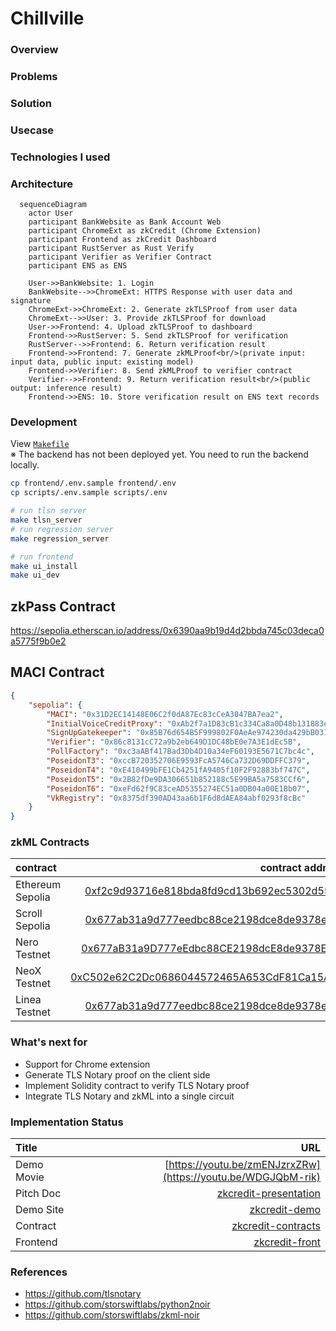 
# Chillville

### Overview


### Problems



### Solution


### Usecase


### Technologies I used


### Architecture
```mermaid
  sequenceDiagram
    actor User
    participant BankWebsite as Bank Account Web
    participant ChromeExt as zkCredit (Chrome Extension)
    participant Frontend as zkCredit Dashboard
    participant RustServer as Rust Verify
    participant Verifier as Verifier Contract
    participant ENS as ENS

    User->>BankWebsite: 1. Login
    BankWebsite-->>ChromeExt: HTTPS Response with user data and signature
    ChromeExt->>ChromeExt: 2. Generate zkTLSProof from user data
    ChromeExt-->>User: 3. Provide zkTLSProof for download
    User->>Frontend: 4. Upload zkTLSProof to dashboard
    Frontend->>RustServer: 5. Send zkTLSProof for verification
    RustServer-->>Frontend: 6. Return verification result
    Frontend->>Frontend: 7. Generate zkMLProof<br/>(private input: input data, public input: existing model)
    Frontend->>Verifier: 8. Send zkMLProof to verifier contract
    Verifier-->>Frontend: 9. Return verification result<br/>(public output: inference result)
    Frontend->>ENS: 10. Store verification result on ENS text records

```

### Development
View [`Makefile`](./Makefile)<br>
※ The backend has not been deployed yet. You need to run the backend locally.
```sh
cp frontend/.env.sample frontend/.env
cp scripts/.env.sample scripts/.env

# run tlsn server
make tlsn_server
# run regression server
make regression_server

# run frontend
make ui_install
make ui_dev
```

## zkPass Contract
https://sepolia.etherscan.io/address/0x6390aa9b19d4d2bbda745c03deca0a5775f9b0e2

## MACI Contract
```json
{
    "sepolia": {
        "MACI": "0x31D2EC14148E06C2f0dA87Ec83cCeA3047BA7ea2",
        "InitialVoiceCreditProxy": "0xAb2f7a1D83cB1c334Ca8a0D48b131883e2948fb6",
        "SignUpGatekeeper": "0x85B76d654B5F999802F0AeAe974230da429bB031",
        "Verifier": "0x86c8131cC72a9b2eb649D1DC48bE0e7A3E1dEc5B",
        "PollFactory": "0xc3aABf417Bad3Db4D10a34eF60193E5671C7bc4c",
        "PoseidonT3": "0xccB720352706E9593FcA5746Ca732D69DDFFC379",
        "PoseidonT4": "0xE410499bFE1Cb4251fA9405f10F2F92883bf747C",
        "PoseidonT5": "0x2B82fDe9DA306651b852188c5E99BA5a7583CCf6",
        "PoseidonT6": "0xeFd62f9C83ceAD5355274EC51a0DB04a00E1Bb07",
        "VkRegistry": "0x8375df390AD43aa6b1F6d8dAEA84abf0293f8cBc"
    }
}
```

### zkML Contracts

| contract                   |                                                                                                                   contract address |
| :------------------------- | ---------------------------------------------------------------------------------------------------------------------------------: |
| Ethereum Sepolia    | [0xf2c9d93716e818bda8fd9cd13b692ec5302d5568](https://sepolia.etherscan.io/address/0xf2c9d93716e818bda8fd9cd13b692ec5302d5568#code)|
| Scroll Sepolia    | [0x677ab31a9d777eedbc88ce2198dce8de9378e78f](https://sepolia.scrollscan.com/address/0x677ab31a9d777eedbc88ce2198dce8de9378e78f)|
| Nero Testnet    | [0x677aB31a9D777eEdbc88CE2198dcE8de9378E78f](https://testnetscan.nerochain.io/address/0x677aB31a9D777eEdbc88CE2198dcE8de9378E78f)|
| NeoX Testnet    | [0xC502e62C2Dc0686044572465A653CdF81Ca15A48](https://neoxt4scan.ngd.network/address/0x677ab31a9d777eedbc88ce2198dce8de9378e78f)|
| Linea Testnet   | [0x677ab31a9d777eedbc88ce2198dce8de9378e78f](https://sepolia.lineascan.build/address/0x677ab31a9d777eedbc88ce2198dce8de9378e78f)|

### What's next for

- Support for Chrome extension
- Generate TLS Notary proof on the client side
- Implement Solidity contract to verify TLS Notary proof
- Integrate TLS Notary and zkML into a single circuit

### Implementation Status

| Title          |                                                              URL |
| :------------- | ---------------------------------------------------------------: |
| Demo Movie      |                                      [https://youtu.be/zmENJzrxZRw](https://youtu.be/WDGJQbM-rik)|
| Pitch Doc    |   [zkcredit-presentation](https://www.canva.com/design/DAGOvSFvJ4E/SfJTYw3sauGSbj1k4oQdDg/edit?utm_content=DAGOvSFvJ4E&utm_campaign=designshare&utm_medium=link2&utm_source=sharebutton) |
| Demo Site     |                                 [zkcredit-demo](https://zk-credit-teal.vercel.app/) | 
| Contract   | [zkcredit-contracts](https://github.com/wasabijiro/zkCredit/tree/main/contracts) |
| Frontend |         [zkcredit-front](https://github.com/wasabijiro/zkCredit/tree/main/frontend) |

### References
- https://github.com/tlsnotary
- https://github.com/storswiftlabs/python2noir
- https://github.com/storswiftlabs/zkml-noir

